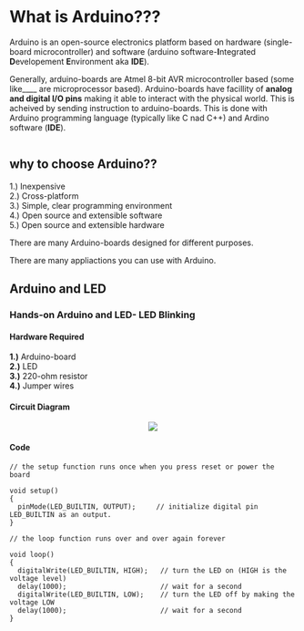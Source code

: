 # What is Arduino???

Arduino is an open-source electronics platform based on hardware (single-board microcontroller) and software (arduino software-**I**ntegrated **D**evelopement **E**nvironment aka **IDE**).  

Generally, arduino-boards are Atmel 8-bit AVR microcontroller based (some like____ are microprocessor based). Arduino-boards have facillity of **analog and digital I/O pins** making it able to interact with the physical world. This is acheived by sending instruction to arduino-boards. This is done with Arduino programming language (typically like C nad C++) and Ardino software (**IDE**).  

<p align="center"> 
<img src="">
</p>

## why to choose Arduino??

1.) Inexpensive  
2.) Cross-platform  
3.) Simple, clear programming environment  
4.) Open source and extensible software  
5.) Open source and extensible hardware  

There are many Arduino-boards designed for different purposes.  

There are many appliactions you can use with Arduino.   

## Arduino and LED

### Hands-on Arduino and LED- LED Blinking

#### Hardware Required

**1.)** Arduino-board  
**2.)** LED  
**3.)** 220-ohm resistor  
**4.)** Jumper wires  

#### Circuit Diagram

<p align="center"> 
<img src="https://user-images.githubusercontent.com/35935951/37853012-da00ea08-2f0a-11e8-9a6a-4d96ce73a96f.png">
</p>

#### Code

```
// the setup function runs once when you press reset or power the board  

void setup()  
{  
  pinMode(LED_BUILTIN, OUTPUT);     // initialize digital pin LED_BUILTIN as an output.  
}  

// the loop function runs over and over again forever  

void loop()  
{  
  digitalWrite(LED_BUILTIN, HIGH);   // turn the LED on (HIGH is the voltage level)  
  delay(1000);                       // wait for a second  
  digitalWrite(LED_BUILTIN, LOW);    // turn the LED off by making the voltage LOW  
  delay(1000);                       // wait for a second  
}  

```



